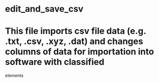 # edit_and_save_csv

# This file imports csv file data (e.g. .txt, .csv, .xyz, .dat) and changes columns of data for importation into software with classified
elements
